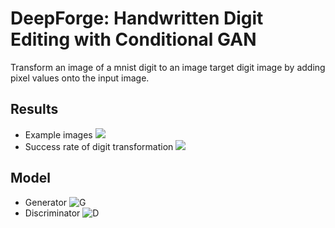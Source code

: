 # DeepForge: Handwritten Digit Editing with Conditional GAN
Transform an image of a mnist digit to an image target digit image by adding pixel values onto the input image.

## Results
- Example images
![](https://merry.ee.ncku.edu.tw/~andycscsmaple/storage/deepForge/DeepForge.PNG)
- Success rate of digit transformation
![](https://merry.ee.ncku.edu.tw/~andycscsmaple/storage/deepForge/DeepForge_acc.PNG)

## Model
- Generator
![G](https://merry.ee.ncku.edu.tw/~andycscsmaple/storage/deepForge/DeepForge_G.PNG)
- Discriminator
![D](https://merry.ee.ncku.edu.tw/~andycscsmaple/storage/deepForge/DeepForge_D.PNG)
